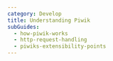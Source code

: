 ```yaml
---
category: Develop
title: Understanding Piwik
subGuides:
  - how-piwik-works
  - http-request-handling
  - piwiks-extensibility-points
---
```

